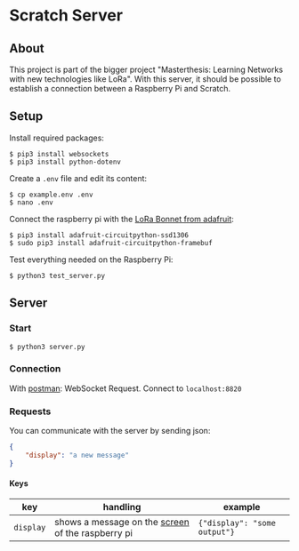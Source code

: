 # Scratch Server

## About

This project is part of the bigger project "Masterthesis: Learning Networks with new technologies like LoRa".
With this server, it should be possible to establish a connection between a Raspberry Pi and Scratch.

## Setup

Install required packages:

```shell
$ pip3 install websockets
$ pip3 install python-dotenv
```

Create a `.env` file and edit its content: 

```shell
$ cp example.env .env
$ nano .env
```

Connect the raspberry pi with the [LoRa Bonnet from adafruit](https://learn.adafruit.com/adafruit-radio-bonnets/rfm69-raspberry-pi-setup):

```shell
$ pip3 install adafruit-circuitpython-ssd1306
$ sudo pip3 install adafruit-circuitpython-framebuf
```

Test everything needed on the Raspberry Pi:

```shell
$ python3 test_server.py
```

## Server

### Start

```shell
$ python3 server.py
```

### Connection

With [postman](https://www.postman.com/): WebSocket Request. Connect to `localhost:8820`

### Requests

You can communicate with the server by sending json:

```json
{
    "display": "a new message"
}
```

#### Keys

| key | handling | example |
|:---:| --- | --- |
| `display` | shows a message on the [screen](https://www.adafruit.com/product/4074) of the raspberry pi | `{"display": "some output"}`
